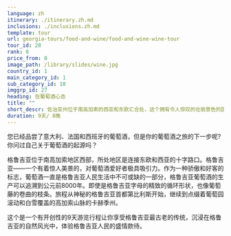 ```yaml
---
language: zh
itinerary: ./itinerary.zh.md
inclusions: ./inclusions.zh.md
template: tour
url: georgia-tours/food-and-wine/food-and-wine-wine-tour
tour_id: 28
rank: 0
price_from: 0
image_path: /library/slides/wine.jpg
country_id: 1
main_category_id: 1
sub_category_id: 10
imggrp_id: 27
heading: 在葡萄酒心态
title: ""
short_descr: 佐治亚州位于南高加索的西亚和东欧汇合处，这个拥有令人惊叹的壮丽景色的国家最近出现在葡萄酒爱好者的雷达上
duration: 9天/ 8晚
---
```

您已经品尝了意大利、法国和西班牙的葡萄酒，但是你的葡萄酒之旅的下一步呢?你问过自己关于葡萄酒的起源吗？

格鲁吉亚位于南高加索地区西部，所处地区是连接东欧和西亚的十字路口。格鲁吉亚——一个有着惊人美景的，对葡萄酒爱好者极具吸引力。作为一种骄傲和好客的标志，葡萄酒一直是格鲁吉亚人民生活中不可或缺的一部分，格鲁吉亚葡萄酒的生产可以追溯到公元前8000年。即使是格鲁吉亚字母的精致的循环形状，也像葡萄藤的卷曲的枝条。旅程从神秘的格鲁吉亚首都第比利斯开始，继续到点缀着葡萄园滚动和白雪覆盖的高加索山脉的卡赫季州。

这个是一个有开创性的9天游览行程让你享受格鲁吉亚最古老的传统，沉浸在格鲁吉亚的自然风光中，体验格鲁吉亚人民的盛情款待。